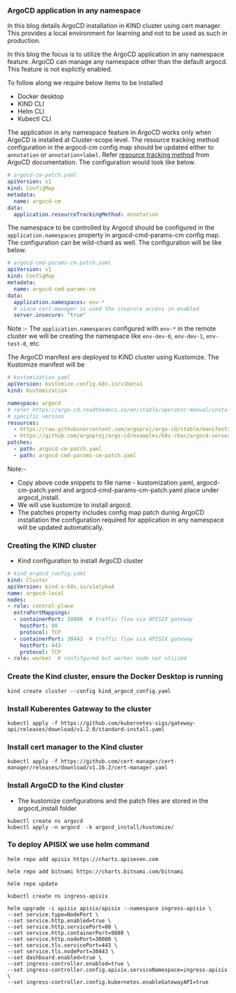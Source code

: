 ### ArgoCD application in any namespace


In this blog details ArgoCD installation in KIND cluster using cert manager. This provides a local environment for learning and not to be used as such in production.

In this blog the focus is to utilize the ArgoCD application in any namespace feature. ArgoCD can manage any namespace other than the default argocd.
This feature is not explictly enabled.


To follow along we require below items to be installed 

- Docker desktop
- KIND CLI
- Helm CLI
- Kubectl CLI


The application in any namespace feature in ArgoCD works only when ArgoCD is installed at Cluster-scope level.
The resource tracking method configuration in the argocd-cm config map should be updated either to `annotation` or `annotation+label`. 
Refer [resource tracking method](https://github.com/thirumurthis/Learnings/blob/master/argocd/Manage_multi_env_with_argocd_apps_in_any_namespace.md#:~:text=resource%20tracking%20method) from ArgoCD documentation. The configuration would look like below.

```yaml
# argocd-cm-patch.yaml
apiVersion: v1
kind: ConfigMap
metadata:
  name: argocd-cm
data:
  application.resourceTrackingMethod: annotation
```

The namespace to be controlled by Argocd should be configured in the `application.namespaces` property in argocd-cmd-params-cm config map. The configuration can be wild-chard as well. The configuration will be like below.

```yaml
# argocd-cmd-params-cm-patch.yaml
apiVersion: v1
kind: ConfigMap
metadata:
  name: argocd-cmd-params-cm
data:
  application.namespaces: env-*
  # since cert-manager is used the insecure access in enabled
  server.insecure: "true"
```

Note :- The `application.namespaces` configured with `env-*` in the remote cluster we will be creating the namespace like `env-dev-0`, `env-dev-1`, `env-test-0`, etc.

The ArgoCD manifest are deployed to KIND cluster using Kustomize. The Kustomize manifest will be

```yaml
# kustomization.yaml
apiVersion: kustomize.config.k8s.io/v1beta1
kind: Kustomization

namespace: argocd
# refer https://argo-cd.readthedocs.io/en/stable/operator-manual/installation/ for git url with
# specific version
resources:
  - https://raw.githubusercontent.com/argoproj/argo-cd/stable/manifests/install.yaml
  - https://github.com/argoproj/argo-cd/examples/k8s-rbac/argocd-server-applications?ref=stable
patches:
  - path: argocd-cm-patch.yaml
  - path: argocd-cmd-params-cm-patch.yaml
```

Note:- 
   - Copy above code snippets to file name - kustomization.yaml, argocd-cm-patch.yaml and argocd-cmd-params-cm-patch.yaml place under argocd_install.
   - We will use kustomize to install argocd.
   - The patches property includes config map patch during ArgoCD installation the configuration required for application in any namespace will be updated automatically.

### Creating the KIND cluster

- Kind configuration to install ArgoCD cluster

```yaml
# kind_argocd_config.yaml
kind: Cluster
apiVersion: kind.x-k8s.io/v1alpha4
name: argocd-local
nodes:
- role: control-plane
  extraPortMappings:
  - containerPort: 30080  # traffic flow via APISIX gateway 
    hostPort: 80
    protocol: TCP
  - containerPort: 30443  # traffic flow via APISIX gateway
    hostPort: 443
    protocol: TCP
- role: worker  # confifgured but worker node not utlized
```

### Create the Kind cluster, ensure the Docker Desktop is running 

```
kind create cluster --config kind_argocd_config.yaml
```

### Install Kuberentes Gateway to the cluster

```
kubectl apply -f https://github.com/kubernetes-sigs/gateway-api/releases/download/v1.2.0/standard-install.yaml
```

### Install cert manager to the Kind cluster
```
kubectl apply -f https://github.com/cert-manager/cert-manager/releases/download/v1.16.2/cert-manager.yaml
```

### Install ArgoCD to the Kind cluster
- The kustomize configurations and the patch files are stored in the argocd_install folder

```
kubectl create ns argocd
kubectl apply -n argocd  -k argocd_install/kustomize/
```

### To deploy APISIX we use helm command

```
helm repo add apisix https://charts.apiseven.com

helm repo add bitnami https://charts.bitnami.com/bitnami

helm repo update

kubectl create ns ingress-apisix

helm upgrade -i apisix apisix/apisix --namespace ingress-apisix \
--set service.type=NodePort \
--set service.http.enabled=true \
--set service.http.servicePort=80 \
--set service.http.containerPort=9080 \
--set service.http.nodePort=30080 \
--set service.tls.servicePort=443 \
--set service.tls.nodePort=30443 \
--set dashboard.enabled=true \
--set ingress-controller.enabled=true \
--set ingress-controller.config.apisix.serviceNamespace=ingress-apisix \
--set ingress-controller.config.kubernetes.enableGatewayAPI=true
```
